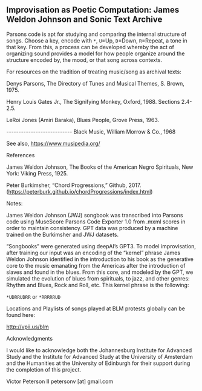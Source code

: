 ## Improvisation as Poetic Computation: James Weldon Johnson and Sonic Text Archive

Parsons code is apt for studying and comparing the internal structure of songs. Choose a key, encode with `*`, `U`=Up, `D`=Down, `R`=Repeat, a tone in that key. From this, a process can be developed whereby the act of organizing sound provides a model for how people organize around the structure encoded by, the mood, or that song across contexts.


For resources on the tradition of treating music/song as archival texts: 


Denys Parsons, The Directory of Tunes and Musical Themes, S. Brown, 1975.


Henry Louis Gates Jr., The Signifying Monkey, Oxford, 1988. Sections 2.4-2.5.


LeRoi Jones (Amiri Baraka), Blues People, Grove Press, 1963. 

--------------------------- Black Music, William Morrow & Co., 1968

See also, https://www.musipedia.org/ 


References


James Weldon Johnson, The Books of the American Negro Spirituals, New York: Viking Press, 1925. 


Peter Burkimsher, “Chord Progressions,” Github, 2017. (https://peterburk.github.io/chordProgressions/index.html)


Notes: 


James Weldon Johnson (JWJ) songbook was transcribed into Parsons code using MuseScore Parsons Code Exporter 1.0 from .mxml scores in order to maintain consistency. GPT data was produced by a machine trained on the Burkimsher and JWJ datasets. 


“Songbooks” were generated using deepAI’s GPT3. To model improvisation, after training our input was an encoding of the “kernel” phrase James Weldon Johnson identified in the introduction to his book as the generative core to the music emanating from the Americas after the introduction of slaves and found in the blues. From this core, and modeled by the GPT, we simulated the evolution of blues from spirituals, to jazz, and other genres: Rhythm and Blues, Rock and Roll, etc. This kernel phrase is the following: 



`*UDRRUDRR` or `*RRRRRUD`


Locations and Playlists of songs played at BLM protests globally can be found here:

http://vpii.us/blm


Acknowledgments


I would like to acknowledge both the Johannesburg Institute for Advanced Study and the Institute for Advanced Study at the University of Amsterdam and the Humanities at the University of Edinburgh for their support during the completion of this project. 


Victor Peterson II 
petersonv [at] gmail.com 




